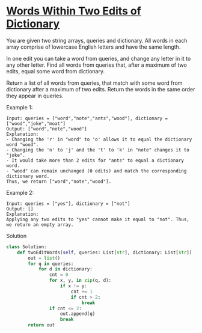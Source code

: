 # [Words Within Two Edits of Dictionary](https://leetcode.com/problems/words-within-two-edits-of-dictionary/)

You are given two string arrays, queries and dictionary. All words in each array comprise of lowercase English letters 
and have the same length.

In one edit you can take a word from queries, and change any letter in it to any other letter. Find all words from 
queries that, after a maximum of two edits, equal some word from dictionary.

Return a list of all words from queries, that match with some word from dictionary after a maximum of two edits. Return 
the words in the same order they appear in queries.

Example 1:
```
Input: queries = ["word","note","ants","wood"], dictionary = ["wood","joke","moat"]
Output: ["word","note","wood"]
Explanation:
- Changing the 'r' in "word" to 'o' allows it to equal the dictionary word "wood".
- Changing the 'n' to 'j' and the 't' to 'k' in "note" changes it to "joke".
- It would take more than 2 edits for "ants" to equal a dictionary word.
- "wood" can remain unchanged (0 edits) and match the corresponding dictionary word.
Thus, we return ["word","note","wood"].
```
Example 2:
```
Input: queries = ["yes"], dictionary = ["not"]
Output: []
Explanation:
Applying any two edits to "yes" cannot make it equal to "not". Thus, we return an empty array.
```
Solution
```python
class Solution:
    def twoEditWords(self, queries: List[str], dictionary: List[str]) -> List[str]:
        out = list()
        for q in queries:
            for d in dictionary:
                cnt = 0
                for x, y, in zip(q, d):
                    if x != y:
                        cnt += 1
                        if cnt > 2:
                            break
                if cnt <= 2:
                    out.append(q)
                    break
        return out
```